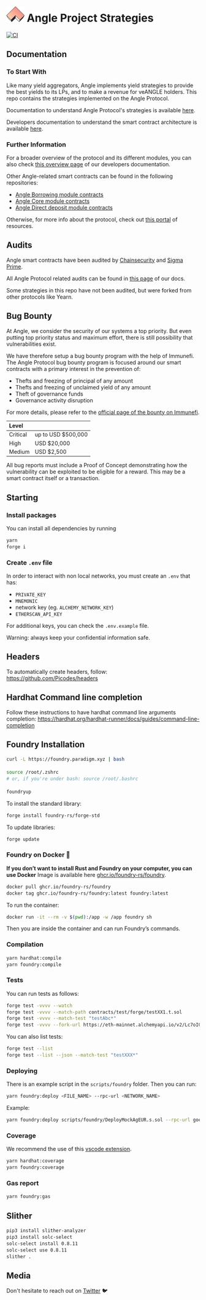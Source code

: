 # <img src="logo.svg" alt="Angle Strategies" height="40px"> Angle Project Strategies

[![CI](https://github.com/AngleProtocol/angle-strategies/workflows/CI/badge.svg)](https://github.com/AngleProtocol/angle-strategies/actions?query=workflow%3ACI)

## Documentation

### To Start With

Like many yield aggregators, Angle implements yield strategies to provide the best yields to its LPs, and to make a revenue for veANGLE holders. This repo contains the strategies implemented on the Angle Protocol.

Documentation to understand Angle Protocol's strategies is available [here](https://docs.angle.money/angle-core-module/lending).

Developers documentation to understand the smart contract architecture is available [here](https://developers.angle.money/core-module-contracts/smart-contracts-docs/adapters).

### Further Information

For a broader overview of the protocol and its different modules, you can also check [this overview page](https://developers.angle.money) of our developers documentation.

Other Angle-related smart contracts can be found in the following repositories:

- [Angle Borrowing module contracts](https://github.com/AngleProtocol/angle-borrow)
- [Angle Core module contracts](https://github.com/AngleProtocol/angle-core)
- [Angle Direct deposit module contracts](https://github.com/AngleProtocol/angle-amo)

Otherwise, for more info about the protocol, check out [this portal](https://linktr.ee/angleprotocol) of resources.

## Audits

Angle smart contracts have been audited by [Chainsecurity](https://docs.angle.money/resources/audits#chainsecurity-july-october-2021) and [Sigma Prime](https://docs.angle.money/resources/audits#sigma-prime-july-october-2021).

All Angle Protocol related audits can be found in [this page](https://docs.angle.money/resources/audits) of our docs.

Some strategies in this repo have not been audited, but were forked from other protocols like Yearn.

## Bug Bounty

At Angle, we consider the security of our systems a top priority. But even putting top priority status and maximum effort, there is still possibility that vulnerabilities exist.

We have therefore setup a bug bounty program with the help of Immunefi. The Angle Protocol bug bounty program is focused around our smart contracts with a primary interest in the prevention of:

- Thefts and freezing of principal of any amount
- Thefts and freezing of unclaimed yield of any amount
- Theft of governance funds
- Governance activity disruption

For more details, please refer to the [official page of the bounty on Immunefi](https://immunefi.com/bounty/angleprotocol/).

| Level    |                     |
| :------- | :------------------ |
| Critical | up to USD \$500,000 |
| High     | USD \$20,000        |
| Medium   | USD \$2,500         |

All bug reports must include a Proof of Concept demonstrating how the vulnerability can be exploited to be eligible for a reward. This may be a smart contract itself or a transaction.

## Starting

### Install packages

You can install all dependencies by running

```bash
yarn
forge i
```

### Create `.env` file

In order to interact with non local networks, you must create an `.env` that has:

- `PRIVATE_KEY`
- `MNEMONIC`
- network key (eg. `ALCHEMY_NETWORK_KEY`)
- `ETHERSCAN_API_KEY`

For additional keys, you can check the `.env.example` file.

Warning: always keep your confidential information safe.

## Headers

To automatically create headers, follow: <https://github.com/Picodes/headers>

## Hardhat Command line completion

Follow these instructions to have hardhat command line arguments completion: <https://hardhat.org/hardhat-runner/docs/guides/command-line-completion>

## Foundry Installation

```bash
curl -L https://foundry.paradigm.xyz | bash

source /root/.zshrc
# or, if you're under bash: source /root/.bashrc

foundryup
```

To install the standard library:

```bash
forge install foundry-rs/forge-std
```

To update libraries:

```bash
forge update
```

### Foundry on Docker 🐳

**If you don’t want to install Rust and Foundry on your computer, you can use Docker**
Image is available here [ghcr.io/foundry-rs/foundry](http://ghcr.io/foundry-rs/foundry).

```bash
docker pull ghcr.io/foundry-rs/foundry
docker tag ghcr.io/foundry-rs/foundry:latest foundry:latest
```

To run the container:

```bash
docker run -it --rm -v $(pwd):/app -w /app foundry sh
```

Then you are inside the container and can run Foundry’s commands.

### Compilation

```bash
yarn hardhat:compile
yarn foundry:compile
```

### Tests

You can run tests as follows:

```bash
forge test -vvvv --watch
forge test -vvvv --match-path contracts/test/forge/testXX1.t.sol
forge test -vvvv --match-test "testAbc*"
forge test -vvvv --fork-url https://eth-mainnet.alchemyapi.io/v2/Lc7oIGYeL_QvInzI0Wiu_pOZZDEKBrdf
```

You can also list tests:

```bash
forge test --list
forge test --list --json --match-test "testXXX*"
```

### Deploying

There is an example script in the `scripts/foundry` folder. Then you can run:

```bash
yarn foundry:deploy <FILE_NAME> --rpc-url <NETWORK_NAME>
```

Example:

```bash
yarn foundry:deploy scripts/foundry/DeployMockAgEUR.s.sol --rpc-url goerli
```

### Coverage

We recommend the use of this [vscode extension](ryanluker.vscode-coverage-gutters).

```bash
yarn hardhat:coverage
yarn foundry:coverage
```

### Gas report

```bash
yarn foundry:gas
```

## Slither

```bash
pip3 install slither-analyzer
pip3 install solc-select
solc-select install 0.8.11
solc-select use 0.8.11
slither .
```

## Media

Don't hesitate to reach out on [Twitter](https://twitter.com/AngleProtocol) 🐦
